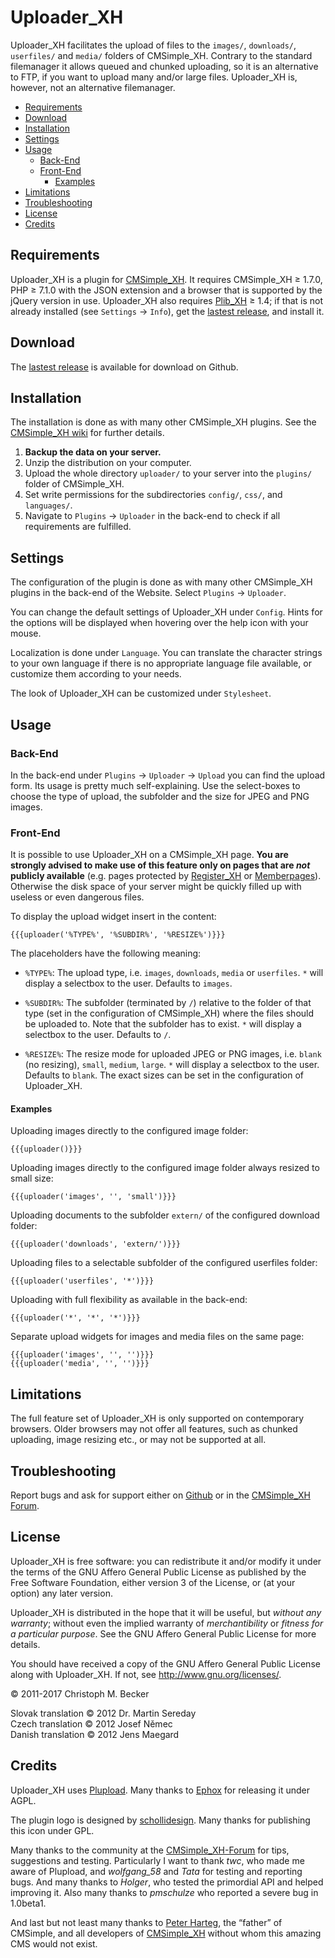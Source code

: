 # Uploader_XH

Uploader_XH facilitates the upload of files to the `images/`,
`downloads/`, `userfiles/` and `media/` folders of CMSimple_XH.
Contrary to the standard filemanager it allows queued and chunked
uploading, so it is an alternative to FTP, if you want to upload many and/or
large files. Uploader_XH is, however, not an alternative filemanager.

- [Requirements](#requirements)
- [Download](#download)
- [Installation](#installation)
- [Settings](#settings)
- [Usage](#usage)
  - [Back-End](#back-end)
  - [Front-End](#front-end)
    - [Examples](#examples)
- [Limitations](#limitations)
- [Troubleshooting](#troubleshooting)
- [License](#license)
- [Credits](#credits)

## Requirements

Uploader_XH is a plugin for [CMSimple_XH](https://www.cmsimple-xh.org/).
It requires CMSimple_XH ≥ 1.7.0, PHP ≥ 7.1.0 with the JSON
extension and a browser that is supported by the jQuery version in use.
Uploader_XH also requires [Plib_XH](https://github.com/cmb69/plib_xh) ≥ 1.4;
if that is not already installed (see `Settings` → `Info`),
get the [lastest release](https://github.com/cmb69/plib_xh/releases/latest),
and install it.

## Download

The [lastest release](https://github.com/cmb69/uploader_xh/releases/latest)
is available for download on Github.

## Installation

The installation is done as with many other CMSimple\_XH plugins. See the
[CMSimple_XH wiki](https://wiki.cmsimple-xh.org/?for-users/working-with-the-cms/plugins#id3_install-plugin)
for further details.

1. **Backup the data on your server.**
1. Unzip the distribution on your computer.
1. Upload the whole directory `uploader/` to your server into the
   `plugins/` folder of CMSimple_XH.
1. Set write permissions for the subdirectories `config/`,
   `css/`, and `languages/`.
1. Navigate to `Plugins` → `Uploader` in the back-end to check if all
   requirements are fulfilled.

## Settings

The configuration of the plugin is done as with many other CMSimple_XH plugins in
the back-end of the Website. Select `Plugins` → `Uploader`.

You can change the default settings of Uploader_XH under `Config`.
Hints for the options will be displayed when hovering over the help icon
with your mouse.

Localization is done under `Language`. You can translate the character
strings to your own language if there is no appropriate language file
available, or customize them according to your needs.

The look of Uploader_XH can be customized under `Stylesheet`.

## Usage

### Back-End

In the back-end under `Plugins` → `Uploader` → `Upload`
you can find the upload form. Its usage is pretty much self-explaining. Use
the select-boxes to choose the type of upload, the subfolder and the size
for JPEG and PNG images.

### Front-End

It is possible to use Uploader_XH on a CMSimple_XH page.
**You are strongly advised to make use of this feature only on pages that are *not* publicly
available** (e.g. pages protected by [Register_XH](https://github.com/cmb69/register_xh)
or [Memberpages](https://github.com/cmsimple-xh/memberpages)).
Otherwise the disk space of your server might be quickly filled up with useless
or even dangerous files.

To display the upload widget insert in the content:

    {{{uploader('%TYPE%', '%SUBDIR%', '%RESIZE%')}}}

The placeholders have the following meaning:

- `%TYPE%`:
  The upload type, i.e. `images`, `downloads`, `media` or `userfiles`.
  `*` will display a selectbox to the user. Defaults to `images`.

- `%SUBDIR%`:
  The subfolder (terminated by `/`) relative to the folder of that type
  (set in the configuration of CMSimple_XH) where the files should be uploaded to.
  Note that the subfolder has to exist. `*` will display a
  selectbox to the user. Defaults to `/`.

- `%RESIZE%`:
  The resize mode for uploaded JPEG or PNG images, i.e. `blank` (no resizing),
  `small`, `medium`, `large`.
  `*` will display a selectbox to the user. Defaults to `blank`.
  The exact sizes can be set in the configuration of Uploader_XH.

#### Examples

Uploading images directly to the configured image folder:

    {{{uploader()}}}

Uploading images directly to the configured image folder always resized to small size:

    {{{uploader('images', '', 'small')}}}

Uploading documents to the subfolder `extern/` of the configured download folder:

    {{{uploader('downloads', 'extern/')}}}

Uploading files to a selectable subfolder of the configured userfiles folder:

    {{{uploader('userfiles', '*')}}}

Uploading with full flexibility as available in the back-end:

    {{{uploader('*', '*', '*')}}}

Separate upload widgets for images and media files on the same page:

    {{{uploader('images', '', '')}}}
    {{{uploader('media', '', '')}}}

## Limitations

The full feature set of Uploader_XH is only supported on contemporary
browsers. Older browsers may not offer all features, such as chunked
uploading, image resizing etc.,
or may not be supported at all.

## Troubleshooting

Report bugs and ask for support either on [Github](https://github.com/cmb69/uploader_xh/issues)
or in the [CMSimple_XH Forum](https://cmsimpleforum.com/).

## License

Uploader_XH is free software: you can redistribute it and/or modify
it under the terms of the GNU Affero General Public License as published by
the Free Software Foundation, either version 3 of the License, or
(at your option) any later version.

Uploader_XH is distributed in the hope that it will be useful,
but *without any warranty*; without even the implied warranty of
*merchantibility* or *fitness for a particular purpose*.  See the
GNU Affero General Public License for more details.

You should have received a copy of the GNU Affero General Public License
along with Uploader_XH.  If not, see <http://www.gnu.org/licenses/>.

© 2011-2017 Christoph M. Becker

Slovak translation © 2012 Dr. Martin Sereday  
Czech translation © 2012 Josef Němec  
Danish translation © 2012 Jens Maegard

## Credits

Uploader_XH uses [Plupload](https://www.plupload.com/)</a>. Many thanks
to [Ephox](https://www.ephox.com/) for releasing it under AGPL.

The plugin logo is designed by [schollidesign](https://www.deviantart.com/schollidesign).
Many thanks for publishing this icon under GPL.

Many thanks to the community at the [CMSimple_XH-Forum](http://www.cmsimpleforum.com/)
for tips, suggestions and testing.
Particularly I want to thank *twc*, who made me aware of Plupload,
and *wolfgang_58* and *Tata* for testing and reporting bugs.
And many thanks to *Holger*, who tested the primordial API and helped improving it.
Also many thanks to *pmschulze* who reported a severe bug in 1.0beta1.

And last but not least many thanks to [Peter Harteg](https://www.harteg.dk/),
the “father” of CMSimple, and all developers of [CMSimple_XH](https://www.cmsimple-xh.org/)
without whom this amazing CMS would not exist.
